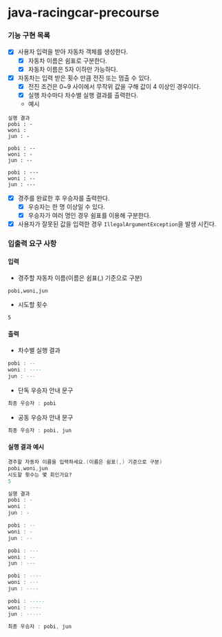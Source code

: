 # java-racingcar-precourse

### 기능 구현 목록

- [x] 사용자 입력을 받아 자동차 객체를 생성한다.
    - [x] 자동차 이름은 쉼표로 구분한다.
    - [x] 자동차 이름은 5자 이하만 가능하다.
- [x] 자동차는 입력 받은 횟수 만큼 전진 또는 멈출 수 있다.
    - [x] 전진 조건은 0~9 사이에서 무작위 값을 구해 값이 4 이상인 경우이다.
    - [x] 실행 차수마다 차수별 실행 결과를 출력한다.
    - 예시

```
실행 결과
pobi : - 
woni : 
jun : - 

pobi : -- 
woni : - 
jun : --

pobi : --- 
woni : -- 
jun : ---
```

- [x] 경주를 완료한 후 우승자를 출력한다.
    - [x] 우승자는 한 명 이상일 수 있다.
    - [x] 우승자가 여러 명인 경우 쉼표를 이용해 구분한다.
- [x] 사용자가 잘못된 값을 입력한 경우 `IllegalArgumentException`을 발생 시킨다.

### 입출력 요구 사항

#### 입력

- 경주할 자동차 이름(이름은 쉼표(,) 기준으로 구분)

```autohotkey
pobi,woni,jun
```

- 시도할 횟수

```undefined
5
```

#### 출력

- 차수별 실행 결과

```ada
pobi : --
woni : ----
jun : ---
```

- 단독 우승자 안내 문구

```ada
최종 우승자 : pobi
```

- 공동 우승자 안내 문구

```ada
최종 우승자 : pobi, jun
```

#### 실행 결과 예시

```ada
경주할 자동차 이름을 입력하세요.(이름은 쉼표(,) 기준으로 구분)
pobi,woni,jun
시도할 횟수는 몇 회인가요?
5

실행 결과
pobi : -
woni : 
jun : -

pobi : --
woni : -
jun : --

pobi : ---
woni : --
jun : ---

pobi : ----
woni : ---
jun : ----

pobi : -----
woni : ----
jun : -----

최종 우승자 : pobi, jun
```